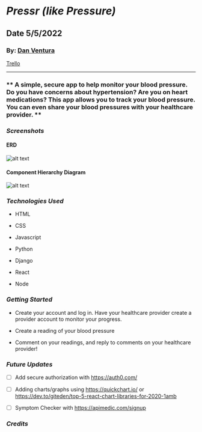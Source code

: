 # **_Pressr (like Pressure)_**


## Date 5/5/2022

### By: [Dan Ventura](https://github.com/dventura221)

[Trello](https://trello.com/b/qnhB2qO3/the-neighbourhood)

---

### ** A simple, secure app to help monitor your blood pressure. Do you have concerns about hypertension? Are you on heart medications? This app allows you to track your blood pressure. You can even share your blood pressures with your healthcare provider. **

### **_Screenshots_**

#### ERD

![alt text](https://i.imgur.com/tiA3wlF.png)

#### Component Hierarchy Diagram 
![alt text](https://i.imgur.com/USUEKTE.png)

### **_Technologies Used_**

- HTML

- CSS

- Javascript

- Python

- Django

- React

- Node


### **_Getting Started_**

- Create your account and log in. Have your healthcare provider create a provider account to monitor your progress.

- Create a reading of your blood pressure

- Comment on your readings, and reply to comments on your healthcare provider!

### **_Future Updates_**

- [ ] Add secure authorization with https://auth0.com/
- [ ] Adding charts/graphs using https://quickchart.io/ or https://dev.to/giteden/top-5-react-chart-libraries-for-2020-1amb
- [ ] Symptom Checker with https://apimedic.com/signup


### **_Credits_**
